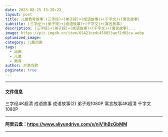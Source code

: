 ```yaml
---
date: 2023-08-25 15:20:23
layout: post
title: 儿童教育故事.(三字经)+(弟子规)+(成语故事)+(千字文)+(寓言故事)
subtitle: (三字经)+(弟子规)+(成语故事)+(千字文)+(寓言故事)
description: (三字经)+(弟子规)+(成语故事)+(千字文)+(寓言故事)...
image: https://pic.imgdb.cn/item/65421cedc458853aef2d02ca.webp
optimized_image: 
category: 儿童动画
tags:
  - 动画
  - 儿童
  - 教育
author: 对酒当歌
paginate: true
---
```


---

#### 文件信息

三字经4K超清
成语故事
成语故事(2)
弟子规1080P
寓言故事4K超清
千字文1080P

---

**阿里云盘：<https://www.aliyundrive.com/s/niV1hBzGbMM>**

---
